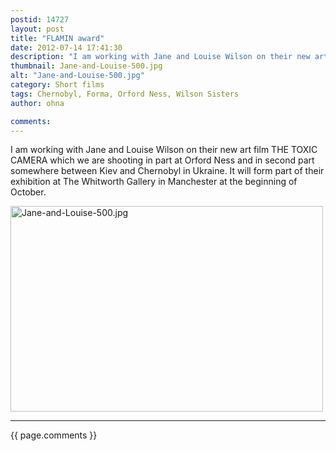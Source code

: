 ```yaml
---
postid: 14727
layout: post
title: "FLAMIN award"
date: 2012-07-14 17:41:30
description: "I am working with Jane and Louise Wilson on their new art film THE TOXIC CAMERA which we are shooting in part at Orford Ness and in second part somewhere between Kiev and Chernobyl in Ukraine. It will form part&#8230;"
thumbnail: Jane-and-Louise-500.jpg
alt: "Jane-and-Louise-500.jpg"
category: Short films
tags: Chernobyl, Forma, Orford Ness, Wilson Sisters
author: ohna

comments:
---
```


<p>I am working with Jane and Louise Wilson on their new art film <span class="caps">THE TOXIC CAMERA </span>which we are shooting in part at Orford Ness and in second part somewhere between Kiev and Chernobyl in Ukraine. It will form part of their exhibition at The Whitworth Gallery in Manchester at the beginning of October.</p>

<p><img alt="Jane-and-Louise-500.jpg" src="{{ site.baseurl }}/i/Jane-and-Louise-500.jpg" width="500" height="329" class="mt-image-none" style="" /></p>

<hr>

{{ page.comments }}


